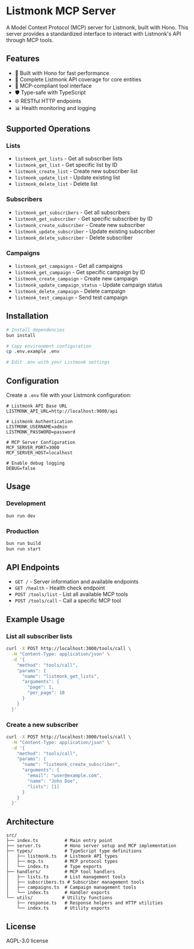 # Listmonk MCP Server

A Model Context Protocol (MCP) server for Listmonk, built with Hono. This server provides a standardized interface to interact with Listmonk's API through MCP tools.

## Features

- 🚀 Built with Hono for fast performance
- 📝 Complete Listmonk API coverage for core entities
- 🔧 MCP-compliant tool interface
- 🛡️ Type-safe with TypeScript
- 🌐 RESTful HTTP endpoints
- 📊 Health monitoring and logging

## Supported Operations

### Lists

- `listmonk_get_lists` - Get all subscriber lists
- `listmonk_get_list` - Get specific list by ID
- `listmonk_create_list` - Create new subscriber list
- `listmonk_update_list` - Update existing list
- `listmonk_delete_list` - Delete list

### Subscribers

- `listmonk_get_subscribers` - Get all subscribers
- `listmonk_get_subscriber` - Get specific subscriber by ID
- `listmonk_create_subscriber` - Create new subscriber
- `listmonk_update_subscriber` - Update existing subscriber
- `listmonk_delete_subscriber` - Delete subscriber

### Campaigns

- `listmonk_get_campaigns` - Get all campaigns
- `listmonk_get_campaign` - Get specific campaign by ID
- `listmonk_create_campaign` - Create new campaign
- `listmonk_update_campaign_status` - Update campaign status
- `listmonk_delete_campaign` - Delete campaign
- `listmonk_test_campaign` - Send test campaign

## Installation

```bash
# Install dependencies
bun install

# Copy environment configuration
cp .env.example .env

# Edit .env with your Listmonk settings
```

## Configuration

Create a `.env` file with your Listmonk configuration:

```env
# Listmonk API Base URL
LISTMONK_API_URL=http://localhost:9000/api

# Listmonk Authentication
LISTMONK_USERNAME=admin
LISTMONK_PASSWORD=password

# MCP Server Configuration
MCP_SERVER_PORT=3000
MCP_SERVER_HOST=localhost

# Enable debug logging
DEBUG=false
```

## Usage

### Development

```bash
bun run dev
```

### Production

```bash
bun run build
bun run start
```

## API Endpoints

- `GET /` - Server information and available endpoints
- `GET /health` - Health check endpoint
- `POST /tools/list` - List all available MCP tools
- `POST /tools/call` - Call a specific MCP tool

## Example Usage

### List all subscriber lists

```bash
curl -X POST http://localhost:3000/tools/call \
  -H "Content-Type: application/json" \
  -d '{
    "method": "tools/call",
    "params": {
      "name": "listmonk_get_lists",
      "arguments": {
        "page": 1,
        "per_page": 10
      }
    }
  }'
```

### Create a new subscriber

```bash
curl -X POST http://localhost:3000/tools/call \
  -H "Content-Type: application/json" \
  -d '{
    "method": "tools/call",
    "params": {
      "name": "listmonk_create_subscriber",
      "arguments": {
        "email": "user@example.com",
        "name": "John Doe",
        "lists": [1]
      }
    }
  }'
```

## Architecture

```
src/
├── index.ts          # Main entry point
├── server.ts         # Hono server setup and MCP implementation
├── types/            # TypeScript type definitions
│   ├── listmonk.ts   # Listmonk API types
│   ├── mcp.ts        # MCP protocol types
│   └── index.ts      # Type exports
├── handlers/         # MCP tool handlers
│   ├── lists.ts      # List management tools
│   ├── subscribers.ts # Subscriber management tools
│   ├── campaigns.ts  # Campaign management tools
│   └── index.ts      # Handler exports
└── utils/           # Utility functions
    ├── response.ts   # Response helpers and HTTP utilities
    └── index.ts      # Utility exports
```

## License

AGPL-3.0 license
